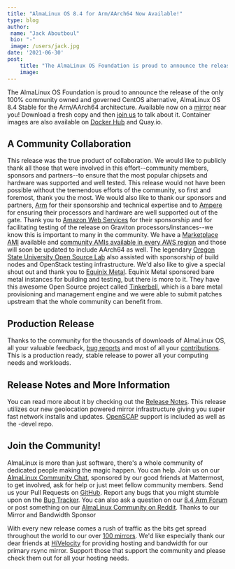 ```yaml
---
title: "AlmaLinux OS 8.4 for Arm/AArch64 Now Available!"
type: blog
author: 
 name: "Jack Aboutboul"
 bio: "-"
 image: /users/jack.jpg
date: '2021-06-30'
post:
    title: "The AlmaLinux OS Foundation is proud to announce the release of the only 100% community owned and governed CentOS alternative, AlmaLinux OS 8.4 Stable for the Arm/AArch64 architecture. Available now on a mirror near you! Download a fresh copy and then join us to talk about it. Container images are also available on Docker Hub and Quay.io."
    image: 
---
```


The AlmaLinux OS Foundation is proud to announce the release of the only 100% community owned and governed CentOS alternative, AlmaLinux OS 8.4 Stable for the Arm/AArch64 architecture. Available now on a [mirror](https://mirrors.almalinux.org/isos/aarch64/8.4.html) near you! Download a fresh copy and then [join us](https://chat.almalinux.org/) to talk about it. Container images are also available on [Docker Hub](https://hub.docker.com/_/almalinux) and Quay.io.

## A Community Collaboration

This release was the true product of collaboration. We would like to publicly thank all those that were involved in this effort--community members, sponsors and partners--to ensure that the most popular chipsets and hardware was supported and well tested. This release would not have been possible without the tremendous efforts of the community, so first and foremost, thank you the most. We would also like to thank our sponsors and partners, [Arm](https://www.arm.com/) for their sponsorship and technical expertise and to [Ampere](https://amperecomputing.com/) for ensuring their processors and hardware are well supported out of the gate. Thank you to [Amazon Web Services](https://aws.amazon.com/) for their sponsorship and for facilitating testing of the release on Graviton processors/instances--we know this is important to many in the community. We have a [Marketplace AMI](https://aws.amazon.com/marketplace/pp/prodview-mku4y3g4sjrye) available and [community AMIs available in every AWS region](https://wiki.almalinux.org/cloud/AWS.html#community-amis) and those will soon be updated to include AArch64 as well. The legendary [Oregon State University Open Source Lab](https://osuosl.org/) also assisted with sponsorship of build nodes and OpenStack testing infrastructure. We'd also like to give a special shout out and thank you to [Equinix Metal](https://metal.equinix.com/). Equinix Metal sponsored bare metal instances for building and testing, but there is more to it. They have this awesome Open Source project called [Tinkerbell](https://tinkerbell.org/), which is a bare metal provisioning and management engine and we were able to submit patches upstream that the whole community can benefit from.

## Production Release

Thanks to the community for the thousands of downloads of AlmaLinux OS, all your valuable feedback, [bug reports](https://bugs.almalinux.org/) and most of all your [contributions](https://github.com/almalinux). This is a production ready, stable release to power all your computing needs and workloads.

## Release Notes and More Information

You can read more about it by checking out the [Release Notes](https://wiki.almalinux.org/release-notes/8.4-arm.html). This release utilizes our new geolocation powered mirror infrastructure giving you super fast network installs and updates. [OpenSCAP](https://www.open-scap.org/) support is included as well as the -devel repo.

## Join the Community!

AlmaLinux is more than just software, there's a whole community of dedicated people making the magic happen. You can help. Join us on our [AlmaLinux Community Chat](https://chat.almalinux.org/), sponsored by our good friends at Mattermost, to get involved, ask for help or just meet fellow community members. Send us your Pull Requests on [GitHub](https://github.com/almalinux). Report any bugs that you might stumble upon on the [Bug Tracker](https://bugs.almalinux.org/). You can also ask a question on our [8.4 Arm Forum](https://almalinux.discourse.group/c/devel/8-4-arm/24) or post something on our [AlmaLinux Community on Reddit](https://reddit.com/r/almalinux).
Thanks to our Mirror and Bandwidth Sponsor

With every new release comes a rush of traffic as the bits get spread throughout the world to our over [100 mirrors](https://mirrors.almalinux.org/). We'd like especially thank our dear friends at [HiVelocity](https://www.hivelocity.net/) for providing hosting and bandwidth for our primary rsync mirror. Support those that support the community and please check them out for all your hosting needs.